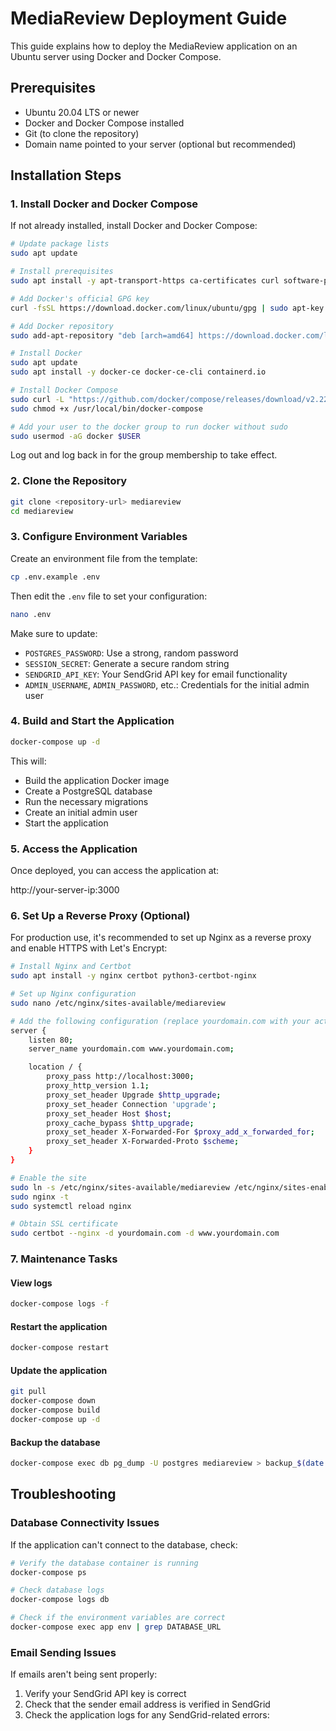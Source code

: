 # MediaReview Deployment Guide

This guide explains how to deploy the MediaReview application on an Ubuntu server using Docker and Docker Compose.

## Prerequisites

- Ubuntu 20.04 LTS or newer
- Docker and Docker Compose installed
- Git (to clone the repository)
- Domain name pointed to your server (optional but recommended)

## Installation Steps

### 1. Install Docker and Docker Compose

If not already installed, install Docker and Docker Compose:

```bash
# Update package lists
sudo apt update

# Install prerequisites
sudo apt install -y apt-transport-https ca-certificates curl software-properties-common

# Add Docker's official GPG key
curl -fsSL https://download.docker.com/linux/ubuntu/gpg | sudo apt-key add -

# Add Docker repository
sudo add-apt-repository "deb [arch=amd64] https://download.docker.com/linux/ubuntu $(lsb_release -cs) stable"

# Install Docker
sudo apt update
sudo apt install -y docker-ce docker-ce-cli containerd.io

# Install Docker Compose
sudo curl -L "https://github.com/docker/compose/releases/download/v2.22.0/docker-compose-$(uname -s)-$(uname -m)" -o /usr/local/bin/docker-compose
sudo chmod +x /usr/local/bin/docker-compose

# Add your user to the docker group to run docker without sudo
sudo usermod -aG docker $USER
```

Log out and log back in for the group membership to take effect.

### 2. Clone the Repository

```bash
git clone <repository-url> mediareview
cd mediareview
```

### 3. Configure Environment Variables

Create an environment file from the template:

```bash
cp .env.example .env
```

Then edit the `.env` file to set your configuration:

```bash
nano .env
```

Make sure to update:
- `POSTGRES_PASSWORD`: Use a strong, random password
- `SESSION_SECRET`: Generate a secure random string
- `SENDGRID_API_KEY`: Your SendGrid API key for email functionality
- `ADMIN_USERNAME`, `ADMIN_PASSWORD`, etc.: Credentials for the initial admin user

### 4. Build and Start the Application

```bash
docker-compose up -d
```

This will:
- Build the application Docker image
- Create a PostgreSQL database
- Run the necessary migrations
- Create an initial admin user
- Start the application

### 5. Access the Application

Once deployed, you can access the application at:

http://your-server-ip:3000

### 6. Set Up a Reverse Proxy (Optional)

For production use, it's recommended to set up Nginx as a reverse proxy and enable HTTPS with Let's Encrypt:

```bash
# Install Nginx and Certbot
sudo apt install -y nginx certbot python3-certbot-nginx

# Set up Nginx configuration
sudo nano /etc/nginx/sites-available/mediareview

# Add the following configuration (replace yourdomain.com with your actual domain)
server {
    listen 80;
    server_name yourdomain.com www.yourdomain.com;

    location / {
        proxy_pass http://localhost:3000;
        proxy_http_version 1.1;
        proxy_set_header Upgrade $http_upgrade;
        proxy_set_header Connection 'upgrade';
        proxy_set_header Host $host;
        proxy_cache_bypass $http_upgrade;
        proxy_set_header X-Forwarded-For $proxy_add_x_forwarded_for;
        proxy_set_header X-Forwarded-Proto $scheme;
    }
}

# Enable the site
sudo ln -s /etc/nginx/sites-available/mediareview /etc/nginx/sites-enabled/
sudo nginx -t
sudo systemctl reload nginx

# Obtain SSL certificate
sudo certbot --nginx -d yourdomain.com -d www.yourdomain.com
```

### 7. Maintenance Tasks

#### View logs

```bash
docker-compose logs -f
```

#### Restart the application

```bash
docker-compose restart
```

#### Update the application

```bash
git pull
docker-compose down
docker-compose build
docker-compose up -d
```

#### Backup the database

```bash
docker-compose exec db pg_dump -U postgres mediareview > backup_$(date +%Y-%m-%d).sql
```

## Troubleshooting

### Database Connectivity Issues

If the application can't connect to the database, check:

```bash
# Verify the database container is running
docker-compose ps

# Check database logs
docker-compose logs db

# Check if the environment variables are correct
docker-compose exec app env | grep DATABASE_URL
```

### Email Sending Issues

If emails aren't being sent properly:

1. Verify your SendGrid API key is correct
2. Check that the sender email address is verified in SendGrid
3. Check the application logs for any SendGrid-related errors: